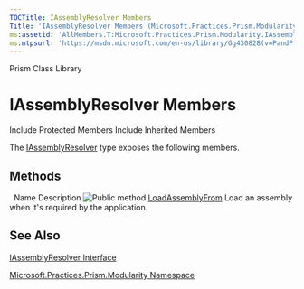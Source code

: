 ```yaml
---
TOCTitle: IAssemblyResolver Members
Title: 'IAssemblyResolver Members (Microsoft.Practices.Prism.Modularity)'
ms:assetid: 'AllMembers.T:Microsoft.Practices.Prism.Modularity.IAssemblyResolver'
ms:mtpsurl: 'https://msdn.microsoft.com/en-us/library/Gg430828(v=PandP.50)'
---
```


Prism Class Library

IAssemblyResolver Members
=========================

Include Protected Members
Include Inherited Members

The [IAssemblyResolver](https://msdn.microsoft.com/t:microsoft.practices.prism.modularity.iassemblyresolver) type exposes the following members.

Methods
-------

<span id="methodTableToggle"></span>
 
Name
Description
![](https://msdn.microsoft.com/en-us/Gg430828.pubmethod(en-us,PandP.50).gif "Public method")
[LoadAssemblyFrom](https://msdn.microsoft.com/m:microsoft.practices.prism.modularity.iassemblyresolver.loadassemblyfrom(system.string))
Load an assembly when it's required by the application.

See Also
--------

<span id="seeAlsoToggle"></span>
[IAssemblyResolver Interface](https://msdn.microsoft.com/t:microsoft.practices.prism.modularity.iassemblyresolver)

[Microsoft.Practices.Prism.Modularity Namespace](https://msdn.microsoft.com/n:microsoft.practices.prism.modularity)

